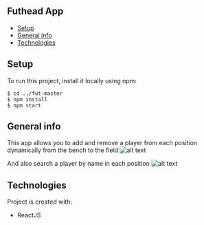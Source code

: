 ## Futhead App
* [Setup](#setup) 
* [General info](#general-info)
* [Technologies](#technologies)

## Setup
To run this project, install it locally using npm:

```
$ cd ../fut-master
$ npm install
$ npm start
```
## General info

This app allows you to add and remove a player from each position dynamically from the bench to the field
![alt text](https://i.ibb.co/3NKSWK9/main.jpg)

And also search a player by name in each position
![alt text](https://i.ibb.co/5KdgrqL/search-modal.jpg)
		
## Technologies
Project is created with:
* ReactJS


